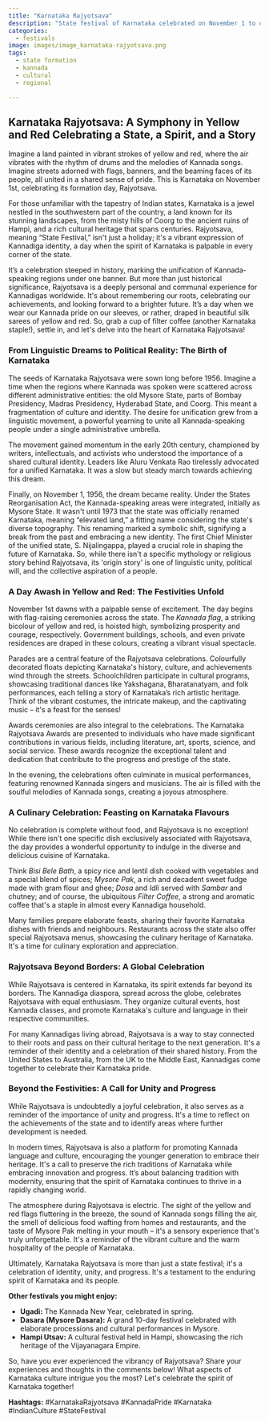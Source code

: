 ```yaml
---
title: "Karnataka Rajyotsava"
description: "State festival of Karnataka celebrated on November 1 to commemorate the formation of the state in 1956."
categories:
  - festivals
image: images/image_karnataka-rajyotsava.png
tags:
  - state formation
  - kannada
  - cultural
  - regional

---
```


## Karnataka Rajyotsava: A Symphony in Yellow and Red Celebrating a State, a Spirit, and a Story

Imagine a land painted in vibrant strokes of yellow and red, where the air vibrates with the rhythm of drums and the melodies of Kannada songs. Imagine streets adorned with flags, banners, and the beaming faces of its people, all united in a shared sense of pride. This is Karnataka on November 1st, celebrating its formation day, Rajyotsava.

For those unfamiliar with the tapestry of Indian states, Karnataka is a jewel nestled in the southwestern part of the country, a land known for its stunning landscapes, from the misty hills of Coorg to the ancient ruins of Hampi, and a rich cultural heritage that spans centuries. Rajyotsava, meaning “State Festival,” isn't just a holiday; it's a vibrant expression of Kannadiga identity, a day when the spirit of Karnataka is palpable in every corner of the state.

It’s a celebration steeped in history, marking the unification of Kannada-speaking regions under one banner. But more than just historical significance, Rajyotsava is a deeply personal and communal experience for Kannadigas worldwide. It's about remembering our roots, celebrating our achievements, and looking forward to a brighter future. It’s a day when we wear our Kannada pride on our sleeves, or rather, draped in beautiful silk sarees of yellow and red. So, grab a cup of filter coffee (another Karnataka staple!), settle in, and let's delve into the heart of Karnataka Rajyotsava!

### From Linguistic Dreams to Political Reality: The Birth of Karnataka

The seeds of Karnataka Rajyotsava were sown long before 1956. Imagine a time when the regions where Kannada was spoken were scattered across different administrative entities: the old Mysore State, parts of Bombay Presidency, Madras Presidency, Hyderabad State, and Coorg. This meant a fragmentation of culture and identity. The desire for unification grew from a linguistic movement, a powerful yearning to unite all Kannada-speaking people under a single administrative umbrella.

The movement gained momentum in the early 20th century, championed by writers, intellectuals, and activists who understood the importance of a shared cultural identity. Leaders like Aluru Venkata Rao tirelessly advocated for a unified Karnataka. It was a slow but steady march towards achieving this dream.

Finally, on November 1, 1956, the dream became reality. Under the States Reorganisation Act, the Kannada-speaking areas were integrated, initially as Mysore State. It wasn't until 1973 that the state was officially renamed Karnataka, meaning “elevated land,” a fitting name considering the state's diverse topography. This renaming marked a symbolic shift, signifying a break from the past and embracing a new identity. The first Chief Minister of the unified state, S. Nijalingappa, played a crucial role in shaping the future of Karnataka. So, while there isn't a specific mythology or religious story behind Rajyotsava, its 'origin story' is one of linguistic unity, political will, and the collective aspiration of a people.

### A Day Awash in Yellow and Red: The Festivities Unfold

November 1st dawns with a palpable sense of excitement. The day begins with flag-raising ceremonies across the state. The *Kannada flag*, a striking bicolour of yellow and red, is hoisted high, symbolizing prosperity and courage, respectively. Government buildings, schools, and even private residences are draped in these colours, creating a vibrant visual spectacle.

Parades are a central feature of the Rajyotsava celebrations. Colourfully decorated floats depicting Karnataka's history, culture, and achievements wind through the streets. Schoolchildren participate in cultural programs, showcasing traditional dances like Yakshagana, Bharatanatyam, and folk performances, each telling a story of Karnataka’s rich artistic heritage. Think of the vibrant costumes, the intricate makeup, and the captivating music – it's a feast for the senses!

Awards ceremonies are also integral to the celebrations. The Karnataka Rajyotsava Awards are presented to individuals who have made significant contributions in various fields, including literature, art, sports, science, and social service. These awards recognize the exceptional talent and dedication that contribute to the progress and prestige of the state.

In the evening, the celebrations often culminate in musical performances, featuring renowned Kannada singers and musicians. The air is filled with the soulful melodies of Kannada songs, creating a joyous atmosphere.

### A Culinary Celebration: Feasting on Karnataka Flavours

No celebration is complete without food, and Rajyotsava is no exception! While there isn't one specific dish exclusively associated with Rajyotsava, the day provides a wonderful opportunity to indulge in the diverse and delicious cuisine of Karnataka.

Think *Bisi Bele Bath*, a spicy rice and lentil dish cooked with vegetables and a special blend of spices; *Mysore Pak*, a rich and decadent sweet fudge made with gram flour and ghee; *Dosa* and *Idli* served with *Sambar* and chutney; and of course, the ubiquitous *Filter Coffee*, a strong and aromatic coffee that's a staple in almost every Kannadiga household.

Many families prepare elaborate feasts, sharing their favorite Karnataka dishes with friends and neighbours. Restaurants across the state also offer special Rajyotsava menus, showcasing the culinary heritage of Karnataka. It's a time for culinary exploration and appreciation.

### Rajyotsava Beyond Borders: A Global Celebration

While Rajyotsava is centered in Karnataka, its spirit extends far beyond its borders. The Kannadiga diaspora, spread across the globe, celebrates Rajyotsava with equal enthusiasm. They organize cultural events, host Kannada classes, and promote Karnataka's culture and language in their respective communities.

For many Kannadigas living abroad, Rajyotsava is a way to stay connected to their roots and pass on their cultural heritage to the next generation. It's a reminder of their identity and a celebration of their shared history. From the United States to Australia, from the UK to the Middle East, Kannadigas come together to celebrate their Karnataka pride.

### Beyond the Festivities: A Call for Unity and Progress

While Rajyotsava is undoubtedly a joyful celebration, it also serves as a reminder of the importance of unity and progress. It's a time to reflect on the achievements of the state and to identify areas where further development is needed.

In modern times, Rajyotsava is also a platform for promoting Kannada language and culture, encouraging the younger generation to embrace their heritage. It's a call to preserve the rich traditions of Karnataka while embracing innovation and progress. It’s about balancing tradition with modernity, ensuring that the spirit of Karnataka continues to thrive in a rapidly changing world.

The atmosphere during Rajyotsava is electric. The sight of the yellow and red flags fluttering in the breeze, the sound of Kannada songs filling the air, the smell of delicious food wafting from homes and restaurants, and the taste of Mysore Pak melting in your mouth – it's a sensory experience that's truly unforgettable. It's a reminder of the vibrant culture and the warm hospitality of the people of Karnataka.

Ultimately, Karnataka Rajyotsava is more than just a state festival; it's a celebration of identity, unity, and progress. It's a testament to the enduring spirit of Karnataka and its people.

**Other festivals you might enjoy:**

*   **Ugadi:** The Kannada New Year, celebrated in spring.
*   **Dasara (Mysore Dasara):** A grand 10-day festival celebrated with elaborate processions and cultural performances in Mysore.
*   **Hampi Utsav:** A cultural festival held in Hampi, showcasing the rich heritage of the Vijayanagara Empire.

So, have you ever experienced the vibrancy of Rajyotsava? Share your experiences and thoughts in the comments below! What aspects of Karnataka culture intrigue you the most? Let's celebrate the spirit of Karnataka together!

**Hashtags:** #KarnatakaRajyotsava #KannadaPride #Karnataka #IndianCulture #StateFestival

